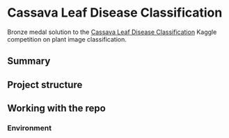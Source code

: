 # Cassava Leaf Disease Classification

Bronze medal solution to the [Cassava Leaf Disease Classification](https://www.kaggle.com/c/cassava-leaf-disease-classification) Kaggle competition on plant image classification.

## Summary

## Project structure

## Working with the repo

### Environment
